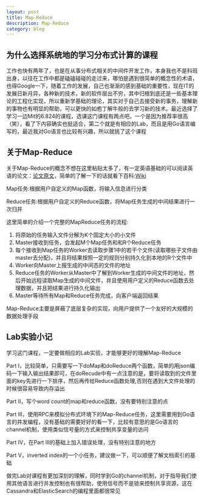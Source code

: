 ```yaml
---
layout: post
title: Map-Reduce
description: Map-Reduce
category: blog
---
```


## 为什么选择系统地的学习分布式计算的课程 ##
工作也快有两年了，也是在从事分布式相关的中间件开发工作，本身我也不是科班出身，以往在工作中都是磕磕碰碰的走过来，哪怕是遇到很简单的概念性的术语，也得Google一下，随着工作的发展，自己也渐渐的感到基础的重要性，现在IT的发展日新月异，各种新的技术，新的软件层出不穷，其中归根到底还是一些基本理论的工程化实现，所以重新学基础的理论，其实对于自己去接受新的事务，理解新的事物也有明显的帮助，可以更快的如庖丁解牛般的去学习新的技术。最近选择了学习一边Mit的6.824的课程，选课这门课程有两点吧，一个是因为推荐率很高（笑），看了下内容确实也挺适合，第二个就是有相应的Lab，而且是用Go语言编写的，最近我对Go语言也比较有兴趣，所以就挑了这个课程

## 关于Map-Reduce ##
关于Map-Reduce的概念不想在这里粘贴太多了，有一定英语基础的可以阅读英语的论文：[论文原文](https://pdos.csail.mit.edu/6.824/papers/mapreduce.pdf "mapreduce-paper")，简单的了解一下的话就看下百科:[Wiki](https://zh.wikipedia.org/wiki/MapReduce "Wiki")

Map任务:根据用户自定义的Map函数，将输入信息进行分类

Reduce任务:根据用户自定义的Reduce函数，将Map任务生成的中间结果进行一次归并

这里简单的介绍一个完整的MapReduce任务的流程:

1. 将原始的任务输入文件分解为K个固定大小的小文件
2. Master接收到任务，会发起M个Map任务和和R个Reduce任务
3. 每个接收到Map任务的Worker去读取步骤1中的若干个文件(读取哪些子文件由master去分配)，并且将结果按照一定的规则分别持久化到本地的R个文件中
4. Worker向Master上报生成的中间态的文件的地址
5. Reduce任务的Worker从Master中了解到Worker生成的中间文件的地址，然后开始远程读取Map生成的中间文件，并且使用用户定义的Reduce函数去处理数据，并且把结果进行持久化输出
6. Master等待所有Map和Reduce任务完成，向客户端返回结果

Map-Reduce主要是屏蔽了底层复杂的实现，向用户提供了一个友好的大规模的数据处理手段

## Lab实验小记 ##
学习这门课程，一定要做相应的Lab实验，才能够更好的理解Map-Reduce

Part I，比较简单，只需要写一下doMap和doReduce两个函数，简单的用json编码一下输入输出结果即可，在doRecude中有一点注意的是，要将读取到的文件里面的key先进行一下排序，然后再传给Reduce函数处理,否则在遇到大文件处理的时候很容易导致内存溢出

Part II，写个word count的map和reduce函数，没有要特别注意的点

Part III，使用RPC来模拟分布式环境下的Map-Reduce任务，这里需要用到Go语言的并发编程，没有基础的需要好好的看一下，比较有意思的是Go语言的channel机制，使用类似信号量的方式来控制共享变量的访问

Part IV，在Part III的基础上加入错误处理，没有特别注意的地方

Part V，inverted index的一个小任务，建议做一下，可以顺便了解文档索引的基础

做完Lab对课程有更加深刻的理解，同时学到Go的channel机制，对于指导我们使用其他语言进行并发控制也有很帮助，使用信号而不是锁来控制共享资源，这在Cassandra和ElasticSearch的编程里面都很常见



[Edward]:    http://Edward0205.github.io  "Edward"
